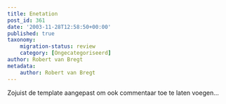 ```yaml
---
title: Enetation
post_id: 361
date: '2003-11-28T12:58:50+00:00'
published: true
taxonomy:
    migration-status: review
    category: [Ongecategoriseerd]
author: Robert van Bregt
metadata:
    author: Robert van Bregt
---
```

Zojuist de template aangepast om ook commentaar toe te laten voegen…